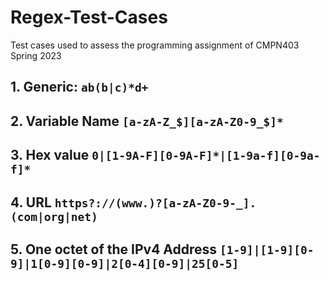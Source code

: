 # Regex-Test-Cases
Test cases used to assess the programming assignment of CMPN403 Spring 2023

## 1. Generic: `ab(b|c)*d+`
## 2. Variable Name `[a-zA-Z_$][a-zA-Z0-9_$]*`
## 3. Hex value `0|[1-9A-F][0-9A-F]*|[1-9a-f][0-9a-f]*`
## 4. URL `https?://(www.)?[a-zA-Z0-9-_].(com|org|net)`
## 5. One octet of the IPv4 Address `[1-9]|[1-9][0-9]|1[0-9][0-9]|2[0-4][0-9]|25[0-5]`
